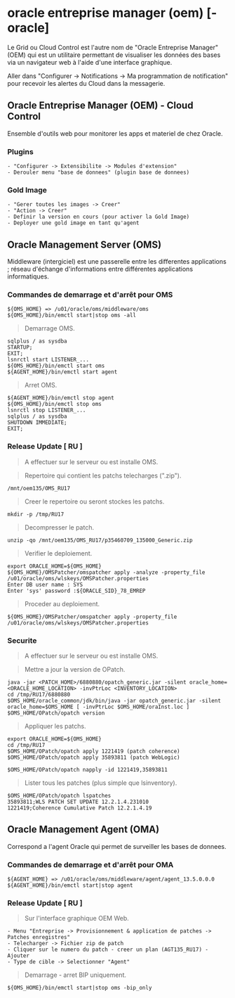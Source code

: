 # oracle entreprise manager (oem) [-oracle]

Le Grid ou Cloud Control est l'autre nom de "Oracle Entreprise Manager" (OEM) qui est un utilitaire permettant de visualiser les données des bases via un navigateur web à l'aide d'une interface graphique.

Aller dans "Configurer -> Notifications -> Ma programmation de notification" pour recevoir les alertes du Cloud dans la messagerie.

## Oracle Entreprise Manager (OEM) - Cloud Control

Ensemble d'outils web pour monitorer les apps et materiel de chez Oracle.

### Plugins

```
- "Configurer -> Extensibilite -> Modules d'extension"
- Derouler menu "base de donnees" (plugin base de donnees)
```

### Gold Image

```
- "Gerer toutes les images -> Creer"
- "Action -> Creer"
- Definir la version en cours (pour activer la Gold Image)
- Deployer une gold image en tant qu'agent
```

## Oracle Management Server (OMS)

Middleware (intergiciel) est une passerelle entre les differentes applications ; réseau d'échange d'informations entre différentes applications informatiques.

### Commandes de demarrage et d'arrêt pour OMS

```
${OMS_HOME} => /u01/oracle/oms/middleware/oms
${OMS_HOME}/bin/emctl start|stop oms -all
```

> Demarrage OMS.

```
sqlplus / as sysdba
STARTUP;
EXIT;
lsnrctl start LISTENER_...
${OMS_HOME}/bin/emctl start oms
${AGENT_HOME}/bin/emctl start agent
```

> Arret OMS.

```
${AGENT_HOME}/bin/emctl stop agent
${OMS_HOME}/bin/emctl stop oms
lsnrctl stop LISTENER_...
sqlplus / as sysdba
SHUTDOWN IMMEDIATE;
EXIT;
```

### Release Update [ RU ]

> A effectuer sur le serveur ou est installe OMS.

> Repertoire qui contient les patchs telecharges (".zip").

```
/mnt/oem135/OMS_RU17
```

> Creer le repertoire ou seront stockes les patchs.

```
mkdir -p /tmp/RU17
```

> Decompresser le patch.

```
unzip -qo /mnt/oem135/OMS_RU17/p35460709_135000_Generic.zip
```

> Verifier le deploiement.

```
export ORACLE_HOME=${OMS_HOME}
${OMS_HOME}/OMSPatcher/omspatcher apply -analyze -property_file /u01/oracle/oms/wlskeys/OMSPatcher.properties
Enter DB user name : SYS
Enter 'sys' password :${ORACLE_SID}_78_EMREP
```

> Proceder au deploiement.

```
${OMS_HOME}/OMSPatcher/omspatcher apply -property_file /u01/oracle/oms/wlskeys/OMSPatcher.properties
```

### Securite

> A effectuer sur le serveur ou est installe OMS.

> Mettre a jour la version de OPatch.

```
java -jar <PATCH_HOME>/6880880/opatch_generic.jar -silent oracle_home=<ORACLE_HOME_LOCATION> -invPtrLoc <INVENTORY_LOCATION>
cd /tmp/RU17/6880880
$OMS_HOME/oracle_common/jdk/bin/java -jar opatch_generic.jar -silent oracle_home=$OMS_HOME [ -invPtrLoc $OMS_HOME/oraInst.loc ]
$OMS_HOME/OPatch/opatch version
```

> Appliquer les patchs.

```
export ORACLE_HOME=${OMS_HOME}
cd /tmp/RU17
$OMS_HOME/OPatch/opatch apply 1221419 (patch coherence)
$OMS_HOME/OPatch/opatch apply 35893811 (patch WebLogic)
```

```
$OMS_HOME/OPatch/opatch napply -id 1221419,35893811
```

> Lister tous les patches (plus simple que lsinventory).

```
$OMS_HOME/OPatch/opatch lspatches
35893811;WLS PATCH SET UPDATE 12.2.1.4.231010
1221419;Coherence Cumulative Patch 12.2.1.4.19
```

## Oracle Management Agent (OMA)

Correspond a l'agent Oracle qui permet de surveiller les bases de donnees.

### Commandes de demarrage et d'arrêt pour OMA

```
${AGENT_HOME} => /u01/oracle/oms/middleware/agent/agent_13.5.0.0.0
${AGENT_HOME}/bin/emctl start|stop agent
```

### Release Update [ RU ]

> Sur l'interface graphique OEM Web.

```
- Menu "Entreprise -> Provisionnement & application de patches -> Patches enregistres"
- Telecharger -> Fichier zip de patch
- Cliquer sur le numero du patch - creer un plan (AGT135_RU17) - Ajouter
- Type de cible -> Selectionner "Agent"
```

> Demarrage - arret BIP uniquement.

```
${OMS_HOME}/bin/emctl start|stop oms -bip_only
```